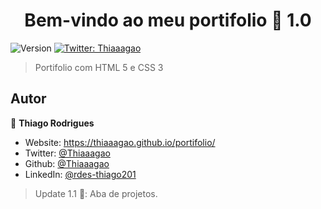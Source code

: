 <h1 align="center">Bem-vindo ao meu portifolio 👋 1.0</h1>
<p>
  <img alt="Version" src="https://img.shields.io/badge/version-1.0-blue.svg?cacheSeconds=2592000" />
  <a href="https://twitter.com/Thiaaagao" target="_blank">
    <img alt="Twitter: Thiaaagao" src="https://img.shields.io/twitter/follow/Thiaaagao.svg?style=social" />
  </a>
</p>

> Portifolio com HTML 5 e CSS 3

## Autor

👤 **Thiago Rodrigues**

* Website: https://thiaaagao.github.io/portifolio/
* Twitter: [@Thiaaagao](https://twitter.com/Thiaaagao)
* Github: [@Thiaaagao](https://github.com/Thiaaagao)
* LinkedIn: [@rdes-thiago201](https://linkedin.com/in/rdes-thiago201)

> Update 1.1 🚀: Aba de projetos.
